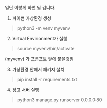 일단 이렇게 하면 될 겁니다. 

1. 파이썬 가상환경 생성
> python3 -m venv myvenv

2. Virtual Envirionment가 실행
> source myvenv/bin/activate

(myvenv) 가 프롬프트 앞에 붙을것임

3. 가상환경 안에서 패키지 설치  
> pip install -r requirements.txt

4. 장고 서버 실행
>python3 manage.py runserver 0.0.0.0:80
